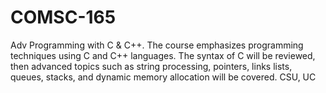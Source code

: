 # COMSC-165
Adv Programming with C &amp; C++. The course emphasizes programming techniques using C and C++ languages. The syntax of C will be reviewed, then advanced topics such as string processing, pointers, links lists, queues, stacks, and dynamic memory allocation will be covered. CSU, UC
